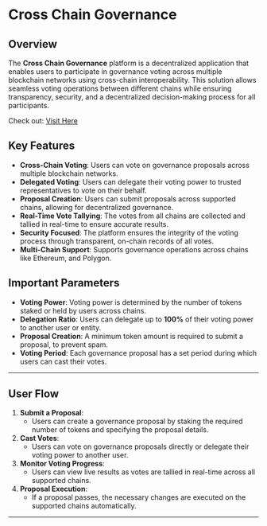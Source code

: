 # Cross Chain Governance


## Overview

The **Cross Chain Governance** platform is a decentralized application that enables users to participate in governance voting across multiple blockchain networks using cross-chain interoperability. This solution allows seamless voting operations between different chains while ensuring transparency, security, and a decentralized decision-making process for all participants.

Check out: [Visit Here](https://cross-chain-governance.vercel.app/)

## Key Features

- **Cross-Chain Voting**: Users can vote on governance proposals across multiple blockchain networks.
- **Delegated Voting**: Users can delegate their voting power to trusted representatives to vote on their behalf.
- **Proposal Creation**: Users can submit proposals across supported chains, allowing for decentralized governance.
- **Real-Time Vote Tallying**: The votes from all chains are collected and tallied in real-time to ensure accurate results.
- **Security Focused**: The platform ensures the integrity of the voting process through transparent, on-chain records of all votes.
- **Multi-Chain Support**: Supports governance operations across chains like Ethereum, and Polygon.

## Important Parameters

- **Voting Power**: Voting power is determined by the number of tokens staked or held by users across chains.
- **Delegation Ratio**: Users can delegate up to **100%** of their voting power to another user or entity.
- **Proposal Creation**: A minimum token amount is required to submit a proposal, to prevent spam.
- **Voting Period**: Each governance proposal has a set period during which users can cast their votes.

---

## User Flow

1. **Submit a Proposal**:
   - Users can create a governance proposal by staking the required number of tokens and specifying the proposal details.
2. **Cast Votes**:
   - Users can vote on governance proposals directly or delegate their voting power to another user.
3. **Monitor Voting Progress**:
   - Users can view live results as votes are tallied in real-time across all supported chains.
4. **Proposal Execution**:
   - If a proposal passes, the necessary changes are executed on the supported chains automatically.

---
